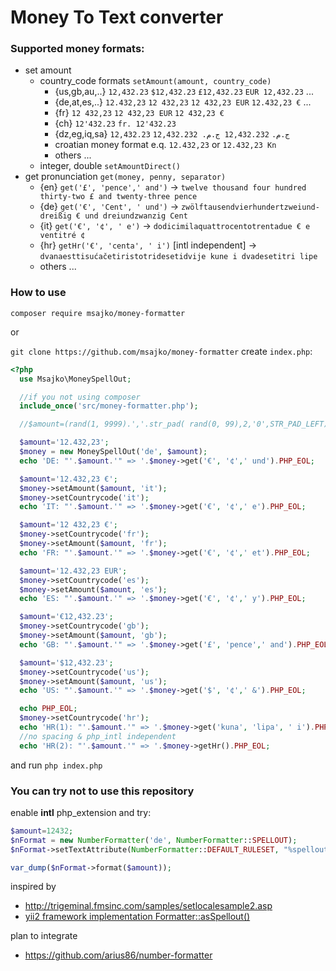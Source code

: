 # Money To Text converter

### Supported money formats:
  * set amount
    * country_code formats `setAmount(amount, country_code)`
      * {us,gb,au,..} `12,432.23` `$12,432.23` `£12,432.23` `EUR 12,432.23` ...
      * {de,at,es,..} `12.432,23` `12 432,23` `12 432,23 EUR` `12.432,23 €` ...
      * {fr} `12 432,23` `12 432,23 EUR` `12 432,23 €`
      * {ch} `12'432.23` `fr. 12'432.23`
      * {dz,eg,iq,sa} `12,432.23` `12,432.232 ج.م.‏` `12,432.232 ج.م.‏`
      * croatian money format e.q. `12.432,23` or `12.432,23 Kn`
      * others ...
    * integer, double `setAmountDirect()`
  * get pronunciation  `get(money, penny, separator)`
    * {en} `get('£', 'pence',' and')`
-> `twelve thousand four hundred thirty-two £ and twenty-three pence`
    * {de} `get('€', 'Cent', ' und')`
-> `zwölf­tausend­vier­hundert­zwei­und­dreißig € und drei­und­zwanzig Cent`
    * {it} `get('€', '¢', ' e')`
-> `dodici­mila­quattro­cento­trenta­due € e venti­tré ¢`
    * {hr} `getHr('€', 'centa', ' i')` [intl independent]
-> `dvanaesttisućačetiristotridesetidvije kune i dvadesetitri lipe`
    * others ...


### How to use
`composer require msajko/money-formatter`

or

`git clone https://github.com/msajko/money-formatter` create `index.php`:
```php
<?php
  use Msajko\MoneySpellOut;

  //if you not using composer
  include_once('src/money-formatter.php');

  //$amount=(rand(1, 9999).','.str_pad( rand(0, 99),2,'0',STR_PAD_LEFT));

  $amount='12.432,23';
  $money = new MoneySpellOut('de', $amount);
  echo 'DE: "'.$amount.'" => '.$money->get('€', '¢',' und').PHP_EOL;

  $amount='12.432,23 €';
  $money->setAmount($amount, 'it');
  $money->setCountrycode('it');
  echo 'IT: "'.$amount.'" => '.$money->get('€', '¢',' e').PHP_EOL;

  $amount='12 432,23 €';
  $money->setCountrycode('fr');
  $money->setAmount($amount, 'fr');
  echo 'FR: "'.$amount.'" => '.$money->get('€', '¢',' et').PHP_EOL;

  $amount='12.432,23 EUR';
  $money->setCountrycode('es');
  $money->setAmount($amount, 'es');
  echo 'ES: "'.$amount.'" => '.$money->get('€', '¢',' y').PHP_EOL;

  $amount='€12,432.23';
  $money->setCountrycode('gb');
  $money->setAmount($amount, 'gb');
  echo 'GB: "'.$amount.'" => '.$money->get('£', 'pence',' and').PHP_EOL;

  $amount='$12,432.23';
  $money->setCountrycode('us');
  $money->setAmount($amount, 'us');
  echo 'US: "'.$amount.'" => '.$money->get('$', '¢',' &').PHP_EOL;

  echo PHP_EOL;
  $money->setCountrycode('hr');
  echo 'HR(1): "'.$amount.'" => '.$money->get('kuna', 'lipa', ' i').PHP_EOL;
  //no spacing & php_intl independent
  echo 'HR(2): "'.$amount.'" => '.$money->getHr().PHP_EOL;
```
and run `php index.php`

### You can try not to use this repository
enable **intl** php_extension and try:
```php
$amount=12432;
$nFormat = new NumberFormatter('de', NumberFormatter::SPELLOUT);
$nFormat->setTextAttribute(NumberFormatter::DEFAULT_RULESET, "%spellout-ordinal-feminine");

var_dump($nFormat->format($amount));
```

inspired by
  * http://trigeminal.fmsinc.com/samples/setlocalesample2.asp
  * [yii2 framework implementation Formatter::asSpellout()](http://intl.rmcreative.ru/site/number-formatting?locale=hr_HR)

plan to integrate
  * https://github.com/arius86/number-formatter
